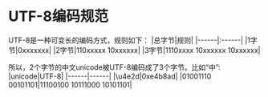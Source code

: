 
# UTF-8编码规范

UTF-8是一种可变长的编码方式，规则如下：
|总字节|规则|
|------|:------|
|1字节|0xxxxxxx|
|2字节|110xxxxx 10xxxxxx|
|3字节|1110xxxx 10xxxxxx 10xxxxxx|

所以，2个字节的中文unicode被UTF-8编码成了3个字节。比如“中”:
|unicode|UTF-8|
|------|------|
|\u4e2d|0xe4b8ad|
|01001110 00101101|11100100 10111000 10101101|
